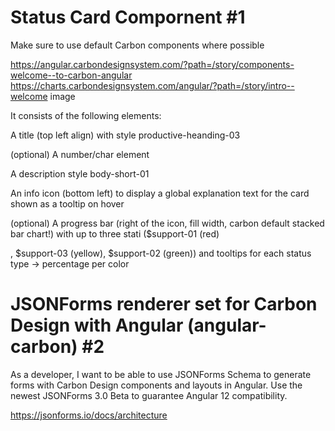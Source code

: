 # Status Card Compornent #1

Make sure to use default Carbon components where possible

https://angular.carbondesignsystem.com/?path=/story/components-welcome--to-carbon-angular
https://charts.carbondesignsystem.com/angular/?path=/story/intro--welcome
image

It consists of the following elements:

A title (top left align) with style productive-heanding-03

(optional) A number/char element

A description style body-short-01

An info icon (bottom left) to display a global explanation text for the card shown as a tooltip on hover

(optional) A progress bar (right of the icon, fill width, carbon default stacked bar chart!) with up to three stati ($support-01 (red)

, $support-03 (yellow), $support-02 (green)) and tooltips for each status type -> percentage per color

# JSONForms renderer set for Carbon Design with Angular (angular-carbon) #2

As a developer, I want to be able to use JSONForms Schema to generate forms with Carbon Design components and layouts in Angular.
Use the newest JSONForms 3.0 Beta to guarantee Angular 12 compatibility.

https://jsonforms.io/docs/architecture
